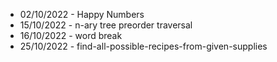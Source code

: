 - 02/10/2022 - Happy Numbers
- 15/10/2022 - n-ary tree preorder traversal
- 16/10/2022 - word break
- 25/10/2022 - find-all-possible-recipes-from-given-supplies
